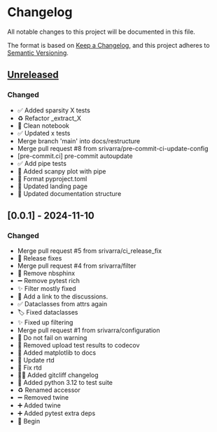 # Changelog

All notable changes to this project will be documented in this file.

The format is based on [Keep a Changelog](https://keepachangelog.com/en/1.0.0/),
and this project adheres to [Semantic Versioning](https://semver.org/spec/v2.0.0.html).

## [Unreleased]

### Changed

- ✅ Added sparsity X tests
- ♻️ Refactor \_extract_X
- 📝 Clean notebook
- ✅ Updated x tests
- Merge branch 'main' into docs/restructure
- Merge pull request #8 from srivarra/pre-commit-ci-update-config
- [pre-commit.ci] pre-commit autoupdate
- ✅ Add pipe tests
- 📝 Added scanpy plot with pipe
- 🎨 Format pyproject.toml
- 📝 Updated landing page
- 📝 Updated documentation structure

## [0.0.1] - 2024-11-10

### Changed

- Merge pull request #5 from srivarra/ci_release_fix
- 💚 Release fixes
- Merge pull request #4 from srivarra/filter
- 📝 Remove nbsphinx
- ➖ Remove pytest rich
- ✨ Filter mostly fixed
- 📝 Add a link to the discussions.
- ✅ Dataclasses from attrs again
- 🏷️ Fixed dataclasses
- ✨ Fixed up filtering
- Merge pull request #1 from srivarra/configuration
- 📝 Do not fail on warning
- 💚 Removed upload test results to codecov
- 📝 Added matplotlib to docs
- 📝 Update rtd
- 📝 Fix rtd
- 🧑‍💻 Added gitcliff changelog
- 💚 Added python 3.12 to test suite
- ♻️ Renamed accessor
- ➖ Removed twine
- ➕ Added twine
- ➕ Added pytest extra deps
- 🎉 Begin

[unreleased]: https://github.com///compare/0.0.1..HEAD

<!-- generated by git-cliff -->
